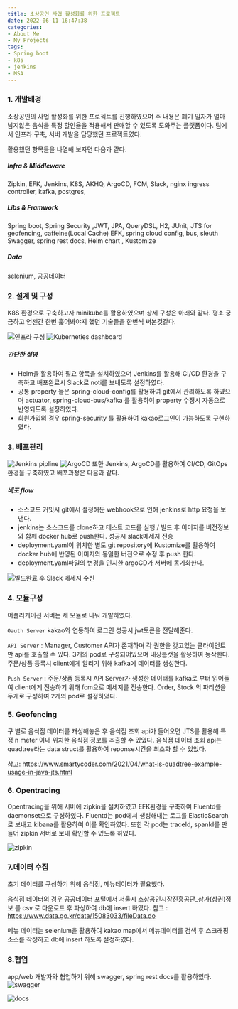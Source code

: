 ```yaml
---
title: 소상공인 사업 활성화를 위한 프로젝트
date: 2022-06-11 16:47:38
categories:
- About Me
- My Projects
tags:
- Spring boot
- k8s
- jenkins
- MSA
---
```

### 1. 개발배경
소상공인의 사업 활성화를 위한 프로젝트를 진행하였으며 주 내용은 폐기 일자가 얼마 남지않은 음식을 특정 할인율을 적용해서 판매할 수 있도록 도와주는 플랫폼이다. 팀에서 인프라 구축, 서버 개발을 담당했던 프로젝트였다.

활용했던 항목들을 나열해 보자면 다음과 같다.
##### Infra & Middleware
Zipkin, EFK, Jenkins, K8S, AKHQ, ArgoCD, FCM, Slack, nginx ingress controller, kafka, postgres,

##### Libs & Framwork
Spring boot, Spring Security ,JWT, JPA, QueryDSL, H2, JUnit, JTS for geofencing, caffeine(Local Cache)
EFK, spring cloud config, bus, sleuth
Swagger, spring rest docs, Helm chart , Kustomize

##### Data
selenium, 공공데이터


### 2. 설계 및 구성
K8S 환경으로 구축하고자 minikube를 활용하였으며 상세 구성은 아래와 같다.
평소 궁금하고 언젠간 한번 훑어봐야지 했던 기술들을 한번씩 써본것같다.


![인프라 구성](/2022/06/11/closing-sale/infra.png)
![Kuberneties dashboard](/2022/06/11/closing-sale/dashboard.png)



##### 간단한 설명
- Helm을 활용하여 필요 항목을 설치하였으며 Jenkins를 활용해 CI/CD 환경을 구축하고 배포완료시 Slack로 noti를 보내도록 설정하였다.
- 공통 property 들은 spring-cloud-config를 활용하여 git에서 관리하도록 하였으며 actuator, spring-cloud-bus/kafka 를 활용하여 property 수정시 자동으로 반영되도록 설정하였다.
- 회원가입의 경우 spring-security 를 활용하여 kakao로그인이 가능하도록 구현하였다.

### 3. 배포관리

![Jenkins pipline](/2022/06/11/closing-sale/Jenkins.png)
![ArgoCD](/2022/06/11/closing-sale/argocd.png)
또한 Jenkins, ArgoCD를 활용하여 CI/CD, GitOps환경을 구축하였고 배포과정은 다음과 같다.

##### 배포 flow
- 소스코드 커밋시 git에서 설정해둔 webhook으로 인해 jenkins로 http 요청을 보낸다.
- jenkins는 소스코드를 clone하고 테스트 코드를 실행 / 빌드 후 이미지를 버전정보와 함께 docker hub로 push한다. 성공시 slack메세지 전송
- deployment.yaml이 위치한 별도 git repository에 Kustomize를 활용하여 docker hub에 반영된 이미지와 동일한 버전으로 수정 후 push 한다.  
- deployment.yaml파일의 변경을 인지한 argoCD가 서버에 동기화한다.

![빌드완료 후 Slack 메세지 수신](/2022/06/11/closing-sale/slack.jpg)

### 4. 모듈구성
어플리케이션 서버는 세 모듈로 나눠 개발하였다.

`Oauth Server`
kakao와 연동하여 로그인 성공시 jwt토큰을 전달해준다.

`API Server` :
Manager, Customer API가 존재하며 각 권한을 갖고있는 클라이언트만 api를 호출할 수 있다.
3개의 pod로 구성되어있으며 내장톰캣을 활용하여 동작한다.
주문/상품 등록시 client에게 알리기 위해 kafka에 데이터를 생성한다.

`Push Server` :
주문/상품 등록시 API Server가 생성한 데이터를 kafka로 부터 읽어들여 client에게 전송하기 위해 fcm으로 메세지를 전송한다.
Order, Stock 의 파티션을 두개로 구성하여 2개의 pod로 설정하였다.

### 5. Geofencing
구 별로 음식점 데이터를 캐싱해놓은 후 음식점 조회 api가 들어오면 JTS를 활용해 특정 n meter 이내 위치한 음식점 정보를 추출할 수 있었다.
음식점 데이터 조회 api는 quadtree라는 data struct를 활용하여 reponse시간을 최소화 할 수 있었다.

참고: https://www.smartycoder.com/2021/04/what-is-quadtree-example-usage-in-java-jts.html

### 6. Opentracing
Opentracing을 위해 서버에 zipkin을 설치하였고 EFK환경을 구축하여 Fluentd를 daemonset으로 구성하였다.
Fluentd는 pod에서 생성해내는 로그를 ElasticSearch로 보내고 kibana를 활용하여 이를 확인하였다.
또한 각 pod는 traceId, spanId를 만들어 zipkin 서버로 보내 확인할 수 있도록 하였다.

![zipkin](/2022/06/11/closing-sale/zipkin.png)

### 7.데이터 수집
초기 데이터를 구성하기 위해 음식점, 메뉴데이터가 필요했다.

음식점 데이터의 경우 공공데이터 포털에서 서울시 소상공인시장진흥공단_상가(상권)정보 를 csv 로 다운로드 후 파싱하여 db에 insert 하였다.
참고 : https://www.data.go.kr/data/15083033/fileData.do

메뉴 데이터는 selenium을 활용하여 kakao map에서 메뉴데이터를 검색 후 스크래핑 소스를 작성하고 db에 insert 하도록 설정하였다.


### 8.협업
app/web 개발자와 협업하기 위해 swagger, spring rest docs를 활용하였다.
![swagger](/2022/06/11/closing-sale/swagger.png)

![docs](/2022/06/11/closing-sale/restdocs.png)
